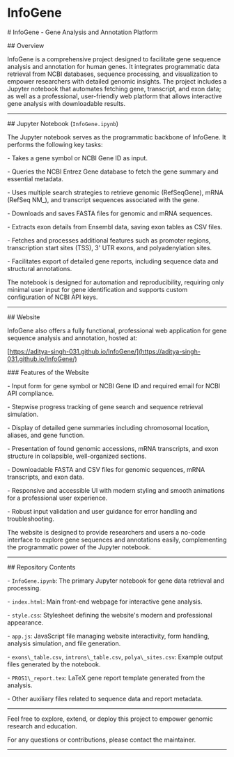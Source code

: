# InfoGene



\# InfoGene - Gene Analysis and Annotation Platform



\## Overview



InfoGene is a comprehensive project designed to facilitate gene sequence analysis and annotation for human genes. It integrates programmatic data retrieval from NCBI databases, sequence processing, and visualization to empower researchers with detailed genomic insights. The project includes a Jupyter notebook that automates fetching gene, transcript, and exon data; as well as a professional, user-friendly web platform that allows interactive gene analysis with downloadable results.



---



\## Jupyter Notebook (`InfoGene.ipynb`)



The Jupyter notebook serves as the programmatic backbone of InfoGene. It performs the following key tasks:



\- Takes a gene symbol or NCBI Gene ID as input.

\- Queries the NCBI Entrez Gene database to fetch the gene summary and essential metadata.

\- Uses multiple search strategies to retrieve genomic (RefSeqGene), mRNA (RefSeq NM\_), and transcript sequences associated with the gene.

\- Downloads and saves FASTA files for genomic and mRNA sequences.

\- Extracts exon details from Ensembl data, saving exon tables as CSV files.

\- Fetches and processes additional features such as promoter regions, transcription start sites (TSS), 3' UTR exons, and polyadenylation sites.

\- Facilitates export of detailed gene reports, including sequence data and structural annotations.



The notebook is designed for automation and reproducibility, requiring only minimal user input for gene identification and supports custom configuration of NCBI API keys.



---



\## Website



InfoGene also offers a fully functional, professional web application for gene sequence analysis and annotation, hosted at:



\[https://aditya-singh-031.github.io/InfoGene/](https://aditya-singh-031.github.io/InfoGene/)



\### Features of the Website



\- Input form for gene symbol or NCBI Gene ID and required email for NCBI API compliance.

\- Stepwise progress tracking of gene search and sequence retrieval simulation.

\- Display of detailed gene summaries including chromosomal location, aliases, and gene function.

\- Presentation of found genomic accessions, mRNA transcripts, and exon structure in collapsible, well-organized sections.

\- Downloadable FASTA and CSV files for genomic sequences, mRNA transcripts, and exon data.

\- Responsive and accessible UI with modern styling and smooth animations for a professional user experience.

\- Robust input validation and user guidance for error handling and troubleshooting.



The website is designed to provide researchers and users a no-code interface to explore gene sequences and annotations easily, complementing the programmatic power of the Jupyter notebook.



---



\## Repository Contents



\- `InfoGene.ipynb`: The primary Jupyter notebook for gene data retrieval and processing.

\- `index.html`: Main front-end webpage for interactive gene analysis.

\- `style.css`: Stylesheet defining the website's modern and professional appearance.

\- `app.js`: JavaScript file managing website interactivity, form handling, analysis simulation, and file generation.

\- `exons\_table.csv`, `introns\_table.csv`, `polya\_sites.csv`: Example output files generated by the notebook.

\- `PROS1\_report.tex`: LaTeX gene report template generated from the analysis.

\- Other auxiliary files related to sequence data and report metadata.



---



Feel free to explore, extend, or deploy this project to empower genomic research and education.



For any questions or contributions, please contact the maintainer.



---



